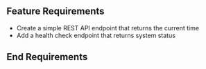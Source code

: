 ## Feature Requirements
- Create a simple REST API endpoint that returns the current time
- Add a health check endpoint that returns system status
## End Requirements

